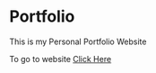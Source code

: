 # Portfolio
This is my Personal Portfolio Website

To go to website [Click Here](https://jatin-bundel.netlify.app/#) 
